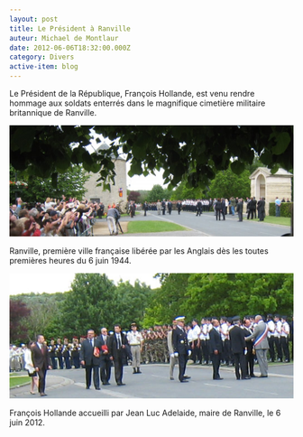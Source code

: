 ```yaml
---
layout: post
title: Le Président à Ranville
auteur: Michael de Montlaur
date: 2012-06-06T18:32:00.000Z
category: Divers
active-item: blog
---
```

Le Président de la République, François Hollande, est venu rendre hommage aux soldats enterrés dans le magnifique cimetière militaire britannique de Ranville.

<img src="/photos/wordpress/GdM-MemPeg3-1024x401.jpg" alt="François Hollande à Ranville le 6 juin 2012">

<!--more-->

Ranville, première ville française libérée par les Anglais dès les toutes premières heures du 6 juin 1944.

<img src="/photos/wordpress/GdM-MemPeg4.jpg" alt="François Hollande accueilli par Jean Luc Adelaide, maire de Ranville, le 6 juin 2012">

François Hollande accueilli par Jean Luc Adelaide, maire de Ranville, le 6 juin 2012.
